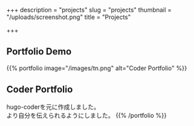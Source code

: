 +++
description = "projects"
slug = "projects"
thumbnail = "/uploads/screenshot.png"
title = "Projects"

+++
## Portfolio Demo

{{% portfolio image="/images/tn.png" alt="Coder Portfolio" %}}

## Coder Portfolio

hugo-coderを元に作成しました。  
より自分を伝えられるようにしました。
{{% /portfolio %}}